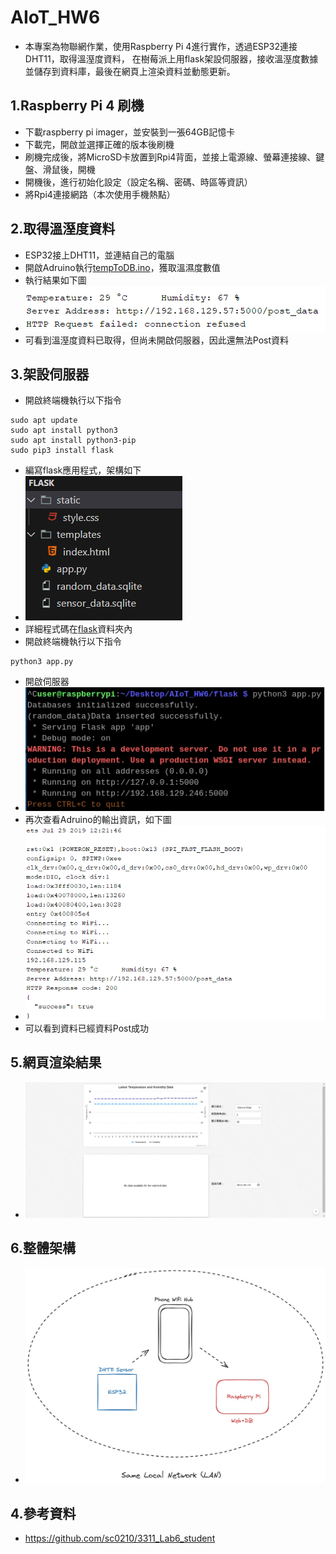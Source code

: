 # AIoT_HW6
- 本專案為物聯網作業，使用Raspberry Pi 4進行實作，透過ESP32連接DHT11，取得溫溼度資料， 在樹莓派上用flask架設伺服器，接收溫溼度數據並儲存到資料庫，最後在網頁上渲染資料並動態更新。
## 1.Raspberry Pi 4 刷機
- 下載raspberry pi imager，並安裝到一張64GB記憶卡
- 下載完，開啟並選擇正確的版本後刷機
- 刷機完成後，將MicroSD卡放置到Rpi4背面，並接上電源線、螢幕連接線、鍵盤、滑鼠後，開機
- 開機後，進行初始化設定（設定名稱、密碼、時區等資訊）
- 將Rpi4連接網路（本次使用手機熱點）
## 2.取得溫溼度資料
- ESP32接上DHT11，並連結自己的電腦
- 開啟Adruino執行[tempToDB.ino](<tempToDB/tempToDB.ino>)，獲取溫濕度數值
- 執行結果如下圖
- ![post失敗](image/post失敗.png)
- 可看到溫溼度資料已取得，但尚未開啟伺服器，因此還無法Post資料
## 3.架設伺服器
- 開啟終端機執行以下指令
```
sudo apt update
sudo apt install python3
sudo apt install python3-pip
sudo pip3 install flask
```
- 編寫flask應用程式，架構如下
- ![flask架構](image/flask架構.png)
- 詳細程式碼在[flask](<flask/>)資料夾內
- 開啟終端機執行以下指令
```
python3 app.py
```
- 開啟伺服器
- ![runApp](image/runApp.png)
- 再次查看Adruino的輸出資訊，如下圖
- ![post成功](image/post成功.png)
- 可以看到資料已經資料Post成功
## 5.網頁渲染結果
- ![網頁GIF](image/網頁_GIF.gif)
## 6.整體架構
- ![整體架構](image/整體架構.jpg)
## 4.參考資料
- https://github.com/sc0210/3311_Lab6_student